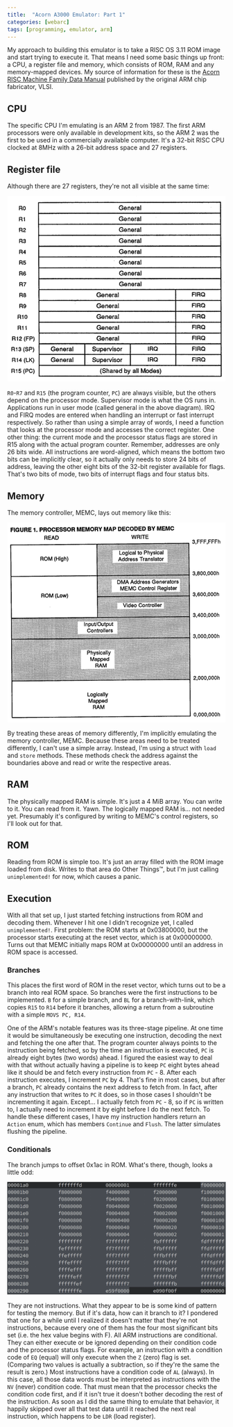 ```yaml
---
title:  "Acorn A3000 Emulator: Part 1"
categories: [webarc]
tags: [programming, emulator, arm]
---
```

My approach to building this emulator is to take a RISC OS 3.11 ROM image and start trying to execute it. That means I need some basic things up front: a CPU, a register file and memory, which consists of ROM, RAM and any memory-mapped devices. My source of information for these is the [Acorn RISC Machine Family Data Manual](/assets/webarc/vlsiarmbook.pdf) published by the original ARM chip fabricator, VLSI.

## CPU

The specific CPU I'm emulating is an ARM 2 from 1987. The first ARM processors were only available in development kits, so the ARM 2 was the first to be used in a commercially available computer. It's a 32-bit RISC CPU clocked at 8MHz with a 26-bit address space and 27 registers. 

## Register file

Although there are 27 registers, they're not all visible at the same time:

![MEMC memory layout](/assets/webarc/registerfile.png)

`R0`-`R7` and `R15` (the program counter, `PC`) are always visible, but the others depend on the processor mode. Supervisor mode is what the OS runs in. Applications run in user mode (called general in the above diagram). IRQ and FIRQ modes are entered when handling an interrupt or fast interrupt respectively. So rather than using a simple array of words, I need a function that looks at the processor mode and accesses the correct register. One other thing: the current mode and the processor status flags are stored in R15 along with the actual program counter. Remember, addresses are only 26 bits wide. All instructions are word-aligned, which means the bottom two bits can be implicitly clear, so it actually only needs to store 24 bits of address, leaving the other eight bits of the 32-bit register available for flags. That's two bits of mode, two bits of interrupt flags and four status bits.

## Memory

The memory controller, MEMC, lays out memory like this:

![MEMC memory layout](/assets/webarc/memcmap.png)

By treating these areas of memory differently, I'm implicitly emulating the memory controller, MEMC. Because these areas need to be treated differently, I can't use a simple array. Instead, I'm using a struct with `load` and `store` methods. These methods check the address against the boundaries above and read or write the respective areas.

## RAM

The physically mapped RAM is simple. It's just a 4 MiB array. You can write to it. You can read from it. Yawn. The logically mapped RAM is... not needed yet. Presumably it's configured by writing to MEMC's control registers, so I'll look out for that.

## ROM

Reading from ROM is simple too. It's just an array filled with the ROM image loaded from disk. Writes to that area do Other Things™, but I'm just calling `unimplemented!` for now, which causes a panic.

## Execution

With all that set up, I just started fetching instructions from ROM and decoding them. Whenever I hit one I didn't recognize yet, I called `unimplemented!`. First problem: the ROM starts at 0x03800000, but the processor starts executing at the reset vector, which is at 0x00000000. Turns out that MEMC initially maps ROM at 0x00000000 until an address in ROM space is accessed.

### Branches

This places the first word of ROM in the reset vector, which turns out to be a branch into real ROM space. So branches were the first instructions to be implemented. `B` for a simple branch, and `BL` for a branch-with-link, which copies `R15` to `R14` before it branches, allowing a return from a subroutine with a simple `MOVS PC, R14`. 

One of the ARM's notable features was its three-stage pipeline. At one time it would be simultaneously be executing one instruction, decoding the next and fetching the one after that. The program counter always points to the instruction being fetched, so by the time an instruction is executed, `PC` is already eight bytes (two words) ahead. I figured the easiest way to deal with that without actually having a pipeline is to keep `PC` eight bytes ahead like it should be and fetch every instruction from `PC` - 8. After each instruction executes, I increment `PC` by 4. That's fine in most cases, but after a branch, `PC` already contains the next address to fetch from. In fact, after any instruction that writes to `PC` it does, so in those cases I shouldn't be incrementing it again. Except... I actually fetch from `PC` - 8, so if `PC` is written to, I actually need to increment it by eight before I do the next fetch. To handle these different cases, I have my instruction handlers return an `Action` enum, which has members `Continue` and `Flush`. The latter simulates flushing the pipeline.

### Conditionals

The branch jumps to offset 0x1ac in ROM. What's there, though, looks a little odd:

![MEMC memory layout](/assets/webarc/romdump1.png)

They are not instructions. What they appear to be is some kind of pattern for testing the memory. But if it's data, how can it branch to it? I pondered that one for a while until I realized it doesn't matter that they're not instructions, because every one of them has the four most significant bits set (i.e. the hex value begins with F). All ARM instructions are conditional. They can either execute or be ignored depending on their condition code and the processor status flags. For example, an instruction with a condition code of `EQ` (equal) will only execute when the `Z` (zero) flag is set. (Comparing two values is actually a subtraction, so if they're the same the result is zero.) Most instructions have a condition code of `AL` (always). In this case, all those data words must be interpreted as instructions with the `NV` (never) condition code. That must mean that the processor checks the condition code first, and if it isn't true it doesn't bother decoding the rest of the instruction. As soon as I did the same thing to emulate that behavior, it happily skipped over all that test data until it reached the next real instruction, which happens to be `LDR` (load register).
